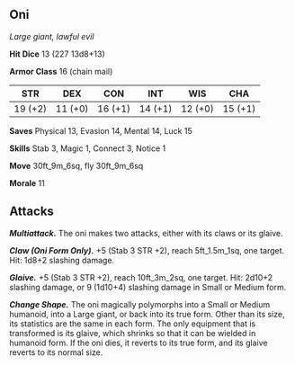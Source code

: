 ## Oni

*Large giant, lawful evil*

**Hit Dice** 13 (227 13d8+13)

**Armor Class** 16 (chain mail)

| STR     | DEX     | CON     | INT     | WIS     | CHA     |
|---------|---------|---------|---------|---------|---------|
| 19 (+2) | 11 (+0) | 16 (+1) | 14 (+1) | 12 (+0) | 15 (+1) |

**Saves** Physical 13, Evasion 14, Mental 14, Luck 15

**Skills** Stab 3, Magic 1, Connect 3, Notice 1

**Move** 30ft_9m_6sq, fly 30ft_9m_6sq

**Morale** 11

## Attacks

***Multiattack.*** The oni makes two attacks, either with its claws or its glaive.

***Claw (Oni Form Only).*** +5 (Stab 3 STR +2), reach 5ft_1.5m_1sq, one target. Hit: 1d8+2 slashing damage.

***Glaive.*** +5 (Stab 3 STR +2), reach 10ft_3m_2sq, one target. Hit: 2d10+2 slashing damage, or 9 (1d10+4) slashing damage in Small or Medium form.

***Change Shape.*** The oni magically polymorphs into a Small or Medium humanoid, into a Large giant, or back into its true form. Other than its size, its statistics are the same in each form. The only equipment that is transformed is its glaive, which shrinks so that it can be wielded in humanoid form. If the oni dies, it reverts to its true form, and its glaive reverts to its normal size.

